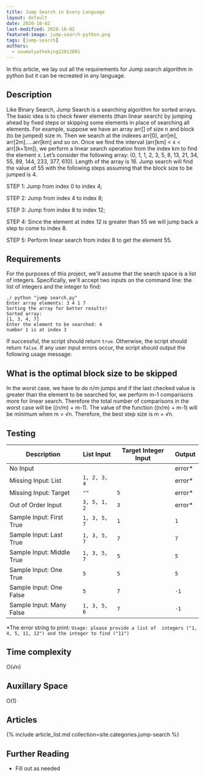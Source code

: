 ```yaml
---
title: Jump Search in Every Language
layout: default
date: 2020-10-02
last-modified: 2020-10-02
featured-image: jump-search-python.png
tags: [jump-search]
authors:
  - soumalyatheking22012001
---
```


In this article, we lay out all the requirements for Jump search algorithm in python but it can be recreated in any language.

## Description

Like Binary Search, Jump Search is a searching algorithm for sorted arrays. The basic idea is to check fewer elements (than linear search) by jumping ahead by fixed steps or skipping some elements in place of searching all elements.
For example, suppose we have an array arr[] of size n and block (to be jumped) size m. Then we search at the indexes arr[0], arr[m], arr[2m]…..arr[km] and so on. Once we find the interval (arr[km] < x < arr[(k+1)m]), we perform a linear search operation from the index km to find the element x.
Let’s consider the following array: (0, 1, 1, 2, 3, 5, 8, 13, 21, 34, 55, 89, 144, 233, 377, 610). Length of the array is 16. Jump search will find the value of 55 with the following steps assuming that the block size to be jumped is 4.

STEP 1: Jump from index 0 to index 4;

STEP 2: Jump from index 4 to index 8;

STEP 3: Jump from index 8 to index 12;

STEP 4: Since the element at index 12 is greater than 55 we will jump back a step to come to index 8.

STEP 5: Perform linear search from index 8 to get the element 55.

## Requirements

For the purposes of this project, we'll assume that the search space is a list of integers.
Specifically, we'll accept two inputs on the command line: the list of integers and the
integer to find:

```shell
./ python "jump search.py"
Enter array elements: 3 4 1 7
Sorting the array for better results!
Sorted array:
[1, 3, 4, 7]
Enter the element to be searched: 4
number 1 is at index 3
```

If successful, the script should return `true`. Otherwise, the script should return `false`.
If any user input errors occur, the script should output the following usage message:

## What is the optimal block size to be skipped

In the worst case, we have to do n/m jumps and if the last checked value is greater than the element to be searched for, we perform m-1 comparisons more for linear search. Therefore the total number of comparisons in the worst case will be ((n/m) + m-1). The value of the function ((n/m) + m-1) will be minimum when m = √n. Therefore, the best step size is m = √n.

## Testing

| Description | List Input | Target Integer Input | Output |
|-------------|------------|---------------|--------|
| No Input    |            |               | error\* |
| Missing Input: List | `1, 2, 3, 4` | | error\* |
| Missing Input: Target | `""` | `5` | error\* |
| Out of Order Input | `3, 5, 1, 2` | `3` | error\* |
| Sample Input: First True | `1, 3, 5, 7` | `1` | `1` |
| Sample Input: Last True | `1, 3, 5, 7` | `7` | `7` |
| Sample Input: Middle True | `1, 3, 5, 7` | `5` | `5` |
| Sample Input: One True | `5` | `5` | `5` |
| Sample Input: One False | `5` | `7` | `-1` |
| Sample Input: Many False | `1, 3, 5, 6` | `7` | `-1` |

\*The error string to print: `Usage: please provide a list of  integers ("1, 4, 5, 11, 12") and the integer to find ("11")`

## Time complexity

O(√n)

## Auxillary Space

O(1)

## Articles

{% include article_list.md collection=site.categories.jump-search %}

## Further Reading

- Fill out as needed
